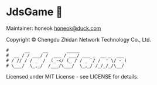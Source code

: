 # JdsGame 🎲

Maintainer: honeok <honeok@duck.com>

Copyright © Chengdu Zhidan Network Technology Co., Ltd.

```shell
#      __     __       _____
#  __ / / ___/ /  ___ / ___/ ___ _  __ _  ___
# / // / / _  /  (_-</ (_ / / _ `/ /  ' \/ -_)
# \___/  \_,_/  /___/\___/  \_,_/ /_/_/_/\__/
```

Licensed under MIT License - see LICENSE for details.
